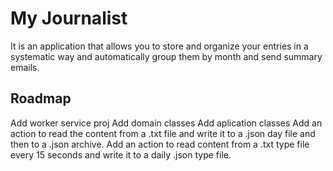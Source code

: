 # My Journalist
It is an application that allows you to store and organize your entries in a systematic way and automatically group them by month and send summary emails. 

## Roadmap
Add worker service proj
Add domain classes
Add aplication classes
Add an action to read the content from a .txt file and write it to a .json day file and then to a .json archive.
Add an action to read content from a .txt type file every 15 seconds and write it to a daily .json type file.